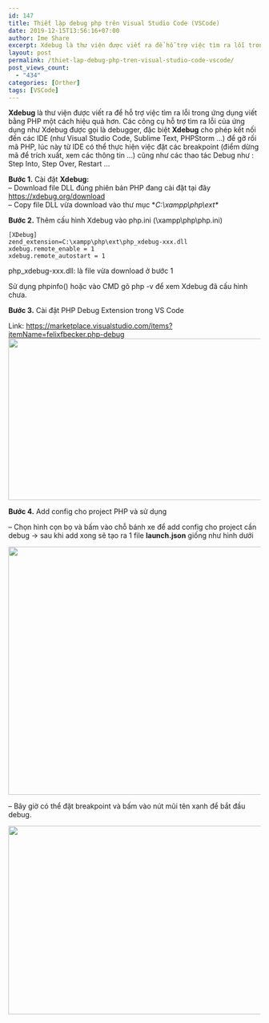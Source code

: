 ```yaml
---
id: 147
title: Thiết lập debug php trên Visual Studio Code (VSCode)
date: 2019-12-15T13:56:16+07:00
author: Ime Share
excerpt: Xdebug là thư viện được viết ra để hỗ trợ việc tìm ra lỗi trong ứng dụng viết bằng PHP một cách hiệu quả hơn.
layout: post
permalink: /thiet-lap-debug-php-tren-visual-studio-code-vscode/
post_views_count:
  - "434"
categories: [Orther]
tags: [VSCode]
---
```

**Xdebug** là thư viện được viết ra để hỗ trợ việc tìm ra lỗi trong ứng dụng viết bằng PHP một cách hiệu quả hơn. Các công cụ hỗ trợ tìm ra lỗi của ứng dụng như Xdebug được gọi là debugger, đặc biệt **Xdebug** cho phép kết nối đến các IDE (như Visual Studio Code, Sublime Text, PHPStorm &#8230;) để gỡ rối mã PHP, lúc này từ IDE có thể thực hiện việc đặt các breakpoint (điểm dừng mã để trích xuất, xem các thông tin &#8230;) cũng như các thao tác Debug như : Step Into, Step Over, Restart &#8230;

**Bước 1.** Cài đặt **Xdebug:**   
&#8211; Download file DLL đúng phiên bản PHP đang cài đặt tại đây <https://xdebug.org/download>  
&#8211; Copy file DLL vừa download vào thư mục **C:\xampp\php\ext\**

**Bước 2.** Thêm cấu hình Xdebug vào php.ini (\xampp\php\php.ini)

```
[XDebug] 
zend_extension=C:\xampp\php\ext\php_xdebug-xxx.dll 
xdebug.remote_enable = 1 
xdebug.remote_autostart = 1

```

php_xdebug-xxx.dll: là file vừa download ở bước 1

Sử dụng phpinfo() hoặc vào CMD gõ php -v để xem Xdebug đã cấu hình chưa.

**Bước 3.** Cài đặt PHP Debug Extension trong VS Code

Link: <https://marketplace.visualstudio.com/items?itemName=felixfbecker.php-debug>  
[<img class="aligncenter wp-image-653 size-full" src="https://anhkevin.github.io/assets/img/uploads/2019/10/Xdebug.jpg" alt="" width="1070" height="323" srcset="https://anhkevin.github.io/assets/img/uploads/2019/10/Xdebug.jpg 1070w, https://anhkevin.github.io/assets/img/uploads/2019/10/Xdebug-300x91.jpg 300w, https://anhkevin.github.io/assets/img/uploads/2019/10/Xdebug-1024x309.jpg 1024w, https://anhkevin.github.io/assets/img/uploads/2019/10/Xdebug-768x232.jpg 768w, https://anhkevin.github.io/assets/img/uploads/2019/10/Xdebug-150x45.jpg 150w" sizes="(max-width: 1070px) 100vw, 1070px" />](https://anhkevin.github.io/assets/img/uploads/2019/10/Xdebug.jpg)

**Bước 4.** Add config cho project PHP và sử dụng

&#8211; Chọn hình cọn bọ và bấm vào chỗ bánh xe để add config cho project cần debug -> sau khi add xong sẽ tạo ra 1 file **launch.json** giống như hình dưới

[<img class="aligncenter wp-image-656 size-full" src="https://anhkevin.github.io/assets/img/uploads/2019/10/Xdebug2.jpg" alt="" width="1178" height="496" srcset="https://anhkevin.github.io/assets/img/uploads/2019/10/Xdebug2.jpg 1178w, https://anhkevin.github.io/assets/img/uploads/2019/10/Xdebug2-300x126.jpg 300w, https://anhkevin.github.io/assets/img/uploads/2019/10/Xdebug2-1024x431.jpg 1024w, https://anhkevin.github.io/assets/img/uploads/2019/10/Xdebug2-768x323.jpg 768w, https://anhkevin.github.io/assets/img/uploads/2019/10/Xdebug2-150x63.jpg 150w" sizes="(max-width: 1178px) 100vw, 1178px" />](https://anhkevin.github.io/assets/img/uploads/2019/10/Xdebug2.jpg)

&#8211; Bây giờ có thể đặt breakpoint và bấm vào nút mũi tên xanh để bắt đầu debug.

[<img class="wp-image-655 size-full aligncenter" src="https://anhkevin.github.io/assets/img/uploads/2019/10/Xdebug3.jpg" alt="" width="1090" height="377" srcset="https://anhkevin.github.io/assets/img/uploads/2019/10/Xdebug3.jpg 1090w, https://anhkevin.github.io/assets/img/uploads/2019/10/Xdebug3-300x104.jpg 300w, https://anhkevin.github.io/assets/img/uploads/2019/10/Xdebug3-1024x354.jpg 1024w, https://anhkevin.github.io/assets/img/uploads/2019/10/Xdebug3-768x266.jpg 768w, https://anhkevin.github.io/assets/img/uploads/2019/10/Xdebug3-150x52.jpg 150w" sizes="(max-width: 1090px) 100vw, 1090px" />](https://anhkevin.github.io/assets/img/uploads/2019/10/Xdebug3.jpg)
